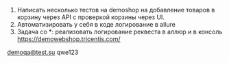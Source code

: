 1. Написать несколько тестов на demoshop на добавление товаров в корзину через API с проверкой корзины через UI.
2. Автоматизировать у себя в коде логирование в allure
3. Задача со *: реализовать логирование реквеста в аллюр и в консоль https://demowebshop.tricentis.com/

demoqa@test.su
qwe123
